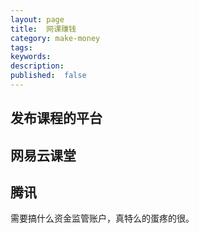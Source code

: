 ```yaml
---
layout: page
title:  网课赚钱
category: make-money
tags: 
keywords:
description:
published:  false
---
```


## 发布课程的平台

## 网易云课堂

## 腾讯
需要搞什么资金监管账户，真特么的蛋疼的很。














